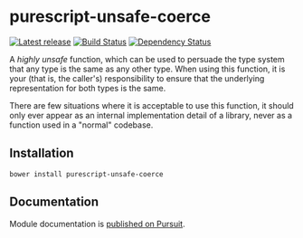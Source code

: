 # purescript-unsafe-coerce

[![Latest release](http://img.shields.io/bower/v/purescript-unsafe-coerce.svg)](https://github.com/purescript/purescript-unsafe-coerce/releases)
[![Build Status](https://travis-ci.org/purescript/purescript-unsafe-coerce.svg?branch=master)](https://travis-ci.org/purescript/purescript-unsafe-coerce)
[![Dependency Status](https://www.versioneye.com/user/projects/56ae47da7e03c7003ba4166b/badge.svg?style=flat)](https://www.versioneye.com/user/projects/56ae47da7e03c7003ba4166b)

A _highly unsafe_ function, which can be used to persuade the type system that any type is the same as any other type. When using this function, it is your (that is, the caller's) responsibility to ensure that the underlying representation for both types is the same.

There are few situations where it is acceptable to use this function, it should only ever appear as an internal implementation detail of a library, never as a function used in a "normal" codebase.

## Installation

```
bower install purescript-unsafe-coerce
```

## Documentation

Module documentation is [published on Pursuit](http://pursuit.purescript.org/packages/purescript-unsafe-coerce).
